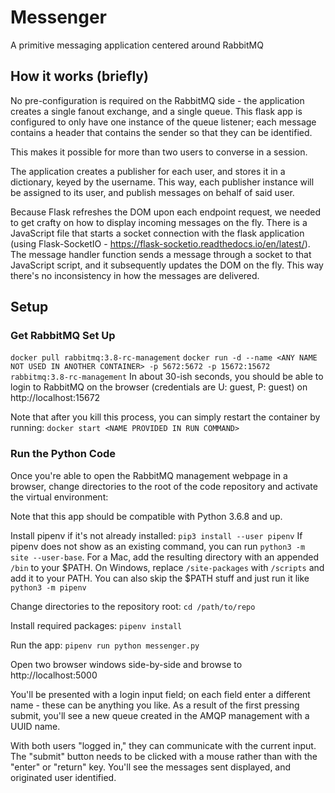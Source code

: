 # Messenger
A primitive messaging application centered around RabbitMQ

## How it works (briefly)
No pre-configuration is required on the RabbitMQ side - the application creates a single fanout exchange, and a single queue. This flask app is configured to only have one instance of the queue listener; each message contains a header that contains the sender so that they can be identified.

This makes it possible for more than two users to converse in a session.

The application creates a publisher for each user, and stores it in a dictionary, keyed by the username. This way, each publisher instance will be assigned to its user, and publish messages on behalf of said user.

Because Flask refreshes the DOM upon each endpoint request, we needed to get crafty on how to display incoming messages on the fly. There is a JavaScript file that starts a socket connection with the flask application (using Flask-SocketIO - https://flask-socketio.readthedocs.io/en/latest/). The message handler function sends a message through a socket to that JavaScript script, and it subsequently updates the DOM on the fly. This way there's no inconsistency in how the messages are delivered.

## Setup
### Get RabbitMQ Set Up
```docker pull rabbitmq:3.8-rc-management```
```docker run -d --name <ANY NAME NOT USED IN ANOTHER CONTAINER> -p 5672:5672 -p 15672:15672 rabbitmq:3.8-rc-management```
In about 30-ish seconds, you should be able to login to RabbitMQ on the browser (credentials are U: guest, P: guest) on http://localhost:15672

Note that after you kill this process, you can simply restart the container by running:
```docker start <NAME PROVIDED IN RUN COMMAND>```

### Run the Python Code
Once you're able to open the RabbitMQ management webpage in a browser, change directories to the root of the code repository and activate the virtual environment:

Note that this app should be compatible with Python 3.6.8 and up.

Install pipenv if it's not already installed:
```pip3 install --user pipenv```
If pipenv does not show as an existing command, you can run ```python3 -m site --user-base```. 
For a Mac, add the resulting directory with an appended ```/bin``` to your $PATH.
On Windows, replace ```/site-packages``` with ```/scripts``` and add it to your PATH.
You can also skip the $PATH stuff and just run it like ```python3 -m pipenv```

Change directories to the repository root: ```cd /path/to/repo```

Install required packages:
```pipenv install```

Run the app:
```pipenv run python messenger.py```

Open two browser windows side-by-side and browse to http://localhost:5000

You'll be presented with a login input field; on each field enter a different name - these can be anything you like. As a result of the first pressing submit, you'll see a new queue created in the AMQP management with a UUID name.

With both users "logged in," they can communicate with the current input. The "submit" button needs to be clicked with a mouse rather than with the "enter" or "return" key. You'll see the messages sent displayed, and originated user identified.
